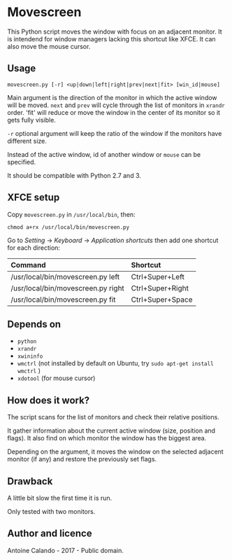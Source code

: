# Movescreen
This Python script moves the window with focus on an adjacent monitor. It is intendend for window managers lacking this shortcut like XFCE. It can also move the mouse cursor.

## Usage

`movescreen.py [-r] <up|down|left|right|prev|next|fit> [win_id|mouse]`

Main argument is the direction of the monitor in which the active window will be moved. `next` and `prev` will cycle through the list of monitors in `xrandr` order. 'fit' will reduce or move the window in the center of its monitor so it gets fully visible.

`-r` optional argument will keep the ratio of the window if the monitors have different size.

Instead of the active window, id of another window or `mouse` can be specified.

It should be compatible with Python 2.7 and 3.

## XFCE setup
Copy `movescreen.py` in `/usr/local/bin`, then:

`chmod a+rx /usr/local/bin/movescreen.py`

Go to *Setting* -> *Keyboard* -> *Application shortcuts* then add one shortcut for each direction:

| Command | Shortcut |
| :------ | :------- |
| /usr/local/bin/movescreen.py left  | Ctrl+Super+Left  |
| /usr/local/bin/movescreen.py right | Ctrl+Super+Right |
| /usr/local/bin/movescreen.py fit   | Ctrl+Super+Space |


## Depends on
 - `python`
 - `xrandr`
 - `xwininfo`
 - `wmctrl` (not installed by default on Ubuntu, try `sudo apt-get install wmctrl` )
 - `xdotool` (for mouse cursor)

## How does it work?
The script scans for the list of monitors and check their relative positions.

It gather information about the current active window (size, position and flags). It also find on which monitor the window has the biggest area.

Depending on the argument, it moves the window on the selected adjacent monitor (if any) and restore the previously set flags.


## Drawback
A little bit slow the first time it is run.

Only tested with two monitors.


## Author and licence

Antoine Calando - 2017 - Public domain.
